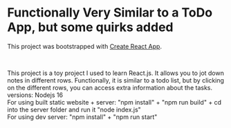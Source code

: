 # Functionally Very Similar to a ToDo App, but some quirks added

This project was bootstrapped with [Create React App](https://github.com/facebook/create-react-app).

<br/>

This project is a toy project I used to learn React.js. It allows you to jot down notes in different rows. Functionally, it is similar to a todo list, but by clicking on the different rows, you can access extra information about the tasks. 
<br>
versions: Nodejs 16
<br>
For using built static website + server: "npm install" + "npm run build" + cd into the server folder and run it "node index.js"
<br>
For using dev server: "npm install" + "npm run start"
